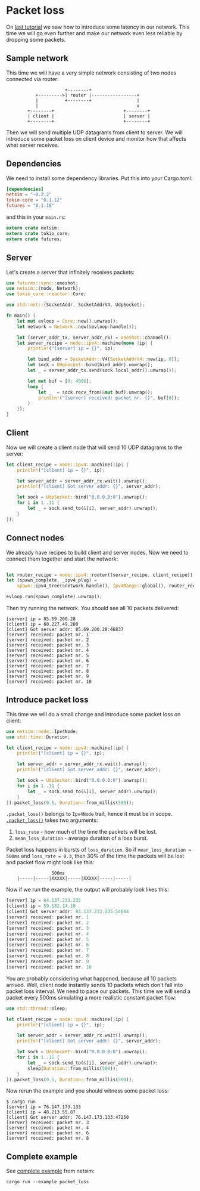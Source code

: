 # Packet loss

On [last tutorial](06_latency.md) we saw how to introduce some latency in our
network. This time we will go even further and make our network even less
reliable by dropping some packets.

## Sample network

This time we will have a very simple network consisting of two nodes connected
via router:

```
                      +--------+
           +--------->| router |-----------------+
           |          +--------+                 |
           |                                     v
        +--------+                          +--------+
        | client |                          | server |
        +--------+                          +--------+
```

Then we will send multiple UDP datagrams from client to server. We will
introduce some packet loss on client device and monitor how that affects
what server receives.

## Dependencies

We need to install some dependency libraries. Put this into your Cargo.toml:

```toml
[dependencies]
netsim = "~0.2.2"
tokio-core = "0.1.12"
futures = "0.1.18"
```

and this in your `main.rs`:

```rust
extern crate netsim;
extern crate tokio_core;
extern crate futures;
```

## Server

Let's create a server that infinitely receives packets:

```rust
use futures::sync::oneshot;
use netsim::{node, Network};
use tokio_core::reactor::Core;

use std::net::{SocketAddr, SocketAddrV4, UdpSocket};

fn main() {
    let mut evloop = Core::new().unwrap();
    let network = Network::new(&evloop.handle());

    let (server_addr_tx, server_addr_rx) = oneshot::channel();
    let server_recipe = node::ipv4::machine(move |ip| {
        println!("[server] ip = {}", ip);

        let bind_addr = SocketAddr::V4(SocketAddrV4::new(ip, 0));
        let sock = UdpSocket::bind(bind_addr).unwrap();
        let _ = server_addr_tx.send(sock.local_addr().unwrap());

        let mut buf = [0; 4096];
        loop {
            let _  = sock.recv_from(&mut buf).unwrap();
            println!("[server] received: packet nr. {}", buf[0]);
        }
    });
}
```

## Client

Now we will create a client node that will send 10 UDP datagrams to the server:

```rust
let client_recipe = node::ipv4::machine(|ip| {
    println!("[client] ip = {}", ip);

    let server_addr = server_addr_rx.wait().unwrap();
    println!("[client] Got server addr: {}", server_addr);

    let sock = UdpSocket::bind("0.0.0.0:0").unwrap();
    for i in 1..11 {
        let _ = sock.send_to(&[i], server_addr).unwrap();
    }
});
```

## Connect nodes

We already have recipes to build client and server nodes. Now we need to
connect them together and start the network:

```rust

let router_recipe = node::ipv4::router((server_recipe, client_recipe));
let (spawn_complete, _ipv4_plug) =
    spawn::ipv4_tree(&network.handle(), Ipv4Range::global(), router_recipe);

evloop.run(spawn_complete).unwrap();
```

Then try running the network. You should see all 10 packets delivered:

```shell
[server] ip = 85.69.200.28
[client] ip = 60.227.49.200
[client] Got server addr: 85.69.200.28:46837
[server] received: packet nr. 1
[server] received: packet nr. 2
[server] received: packet nr. 3
[server] received: packet nr. 4
[server] received: packet nr. 5
[server] received: packet nr. 6
[server] received: packet nr. 7
[server] received: packet nr. 8
[server] received: packet nr. 9
[server] received: packet nr. 10
```

## Introduce packet loss

This time we will do a small change and introduce some packet loss on client:

```rust
use netsim::node::Ipv4Node;
use std::time::Duration;

let client_recipe = node::ipv4::machine(|ip| {
    println!("[client] ip = {}", ip);

    let server_addr = server_addr_rx.wait().unwrap();
    println!("[client] Got server addr: {}", server_addr);

    let sock = UdpSocket::bind("0.0.0.0:0").unwrap();
    for i in 1..11 {
        let _ = sock.send_to(&[i], server_addr).unwrap();
    }
}).packet_loss(0.5, Duration::from_millis(500));
```

`.packet_loss()` belongs to `Ipv4Node` trait, hence it must be in scope.
[`.packet_loss()`](https://docs.rs/netsim/0.2.2/netsim/node/ipv4/trait.Ipv4Node.html#method.packet_loss)
takes two arguments:

1. `loss_rate` - how much of the time the packets will be lost.
2. `mean_loss_duration` - average duration of a loss burst.

Packet loss happens in bursts of `loss_duration`. So if
`mean_loss_duration = 500ms` and `loss_rate = 0.3`, then 30% of the time the
packets will be lost and packet flow might look like this:

```
                 500ms
    |-----|-----|XXXXX|-----|XXXXX|-----|-----|
```

Now if we run the example, the output will probably look likes this:

```rust
[server] ip = 84.137.233.235
[client] ip = 59.182.14.10
[client] Got server addr: 84.137.233.235:54044
[server] received: packet nr. 1
[server] received: packet nr. 2
[server] received: packet nr. 3
[server] received: packet nr. 4
[server] received: packet nr. 5
[server] received: packet nr. 6
[server] received: packet nr. 7
[server] received: packet nr. 8
[server] received: packet nr. 9
[server] received: packet nr. 10
```

You are probably considering what happened, because all 10 packets arrived.
Well, client node instantly sends 10 packets which don't fall into packet loss
interval. We need to pace our packets. This time we will send a packet every
500ms simulating a more realistic constant packet flow:

```rust
use std::thread::sleep;

let client_recipe = node::ipv4::machine(|ip| {
    println!("[client] ip = {}", ip);

    let server_addr = server_addr_rx.wait().unwrap();
    println!("[client] Got server addr: {}", server_addr);

    let sock = UdpSocket::bind("0.0.0.0:0").unwrap();
    for i in 1..11 {
        let _ = sock.send_to(&[i], server_addr).unwrap();
        sleep(Duration::from_millis(500));
    }
}).packet_loss(0.5, Duration::from_millis(500));
```

Now rerun the example and you should witness some packet loss:

```shell
$ cargo run
[server] ip = 76.147.173.133
[client] ip = 48.213.55.87
[client] Got server addr: 76.147.173.133:47250
[server] received: packet nr. 3
[server] received: packet nr. 4
[server] received: packet nr. 6
[server] received: packet nr. 8
```

## Complete example

See [complete example](../examples/packet_loss.rs) from netsim:

```shell
cargo run --example packet_loss
```
